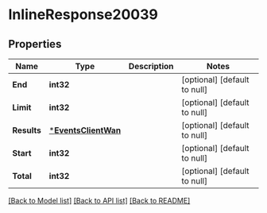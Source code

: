 # InlineResponse20039

## Properties
Name | Type | Description | Notes
------------ | ------------- | ------------- | -------------
**End** | **int32** |  | [optional] [default to null]
**Limit** | **int32** |  | [optional] [default to null]
**Results** | [***EventsClientWan**](events_client_wan.md) |  | [optional] [default to null]
**Start** | **int32** |  | [optional] [default to null]
**Total** | **int32** |  | [optional] [default to null]

[[Back to Model list]](../README.md#documentation-for-models) [[Back to API list]](../README.md#documentation-for-api-endpoints) [[Back to README]](../README.md)

